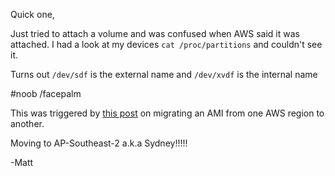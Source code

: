Quick one,

Just tried to attach a volume and was confused when AWS said it was attached. I had a look at my devices `cat /proc/partitions` and couldn't see it.

Turns out `/dev/sdf` is the external name and `/dev/xvdf` is the internal name

\#noob /facepalm

This was triggered by [this post](http://blog.taggesell.de/index.php?/archives/85-Amazon-EC2-How-to-migrate-an-EBS-backed-image-from-US-to-EU-or-wherever.html) on migrating an AMI from one AWS region to another.

Moving to AP-Southeast-2 a.k.a Sydney!!!!!


-Matt